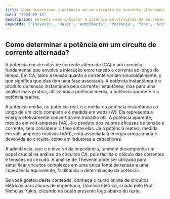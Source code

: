 ```yaml
---
title: Como determinar a potência em um circuito de corrente alternada?
date: "2024-09-13"
description: Entenda como calcular a potência em circuitos de corrente alternada, considerando fatores como admitância e fase.
keywords: ['Thévenin', 'Valor', 'Admitância', 'Potência', 'fase', 'Corrente', 'Instantânea']
---
```


## Como determinar a potência em um circuito de corrente alternada?

A potência em circuitos de corrente alternada (CA) é um conceito fundamental que envolve a interação entre tensão e corrente ao longo do tempo. Em CA, tanto a tensão quanto a corrente variam sinusoidalmente, o que significa que elas têm uma fase associada. A potência instantânea é o produto da tensão instantânea pela corrente instantânea, mas para uma análise mais prática, utilizamos a potência média, a potência aparente e a potência reativa.

A potência média, ou potência real, é a média da potência instantânea ao longo de um ciclo completo e é medida em watts (W). Ela representa a energia efetivamente convertida em trabalho útil. A potência aparente, medida em volt-amperes (VA), é o produto dos valores eficazes de tensão e corrente, sem considerar a fase entre elas. Já a potência reativa, medida em volt-amperes reativos (VAR), está associada à energia armazenada e devolvida ao circuito, como em indutores e capacitores.

A admitância, que é o inverso da impedância, também desempenha um papel crucial na análise de circuitos CA, pois facilita o cálculo das correntes e tensões no circuito. A análise de Thévenin pode ser utilizada para simplificar circuitos complexos em uma única fonte de tensão e uma impedância equivalente, facilitando a determinação da potência.

Se você gostou deste conteúdo, conheça o curso online de circuitos elétricos para alunos de engenharia, Domínio Elétrico, criado pelo Prof. Nicholas Yukio, clicando no botão presente logo abaixo do texto.